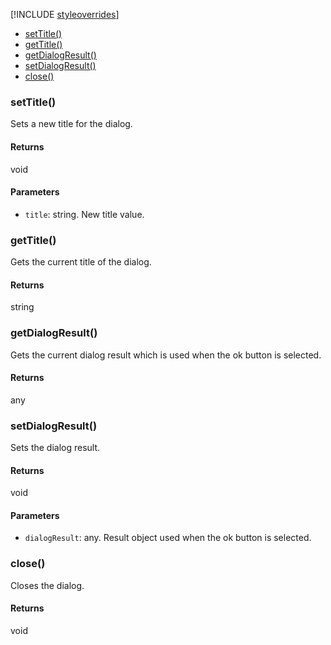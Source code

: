 [!INCLUDE [styleoverrides](../../../../_data/style-overrides.md)]

- [setTitle()](#method_setTitle)
- [getTitle()](#method_getTitle)
- [getDialogResult()](#method_getDialogResult)
- [setDialogResult()](#method_setDialogResult)
- [close()](#method_close)

<a name="method_setTitle"></a>

<h3 class='method'>setTitle()</h3>

Sets a new title for the dialog.

#### Returns

void

#### Parameters

- `title`: string. New title value.

<a name="method_getTitle"></a>

<h3 class='method'>getTitle()</h3>

Gets the current title of the dialog.

#### Returns

string

<a name="method_getDialogResult"></a>

<h3 class='method'>getDialogResult()</h3>

Gets the current dialog result which is used when the ok button is selected.

#### Returns

any

<a name="method_setDialogResult"></a>

<h3 class='method'>setDialogResult()</h3>

Sets the dialog result.

#### Returns

void

#### Parameters

- `dialogResult`: any. Result object used when the ok button is selected.

<a name="method_close"></a>

<h3 class='method'>close()</h3>

Closes the dialog.

#### Returns

void
